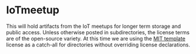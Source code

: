 # IoTmeetup

This will hold artifacts from the IoT meetups for longer term storage and public access.
Unless otherwise posted in subdirectories, the license terms are of the open-source variety.
At this time we are using the [MIT template](https://opensource.org/licenses/MIT) license
as a catch-all for directories without overriding license declarations.
